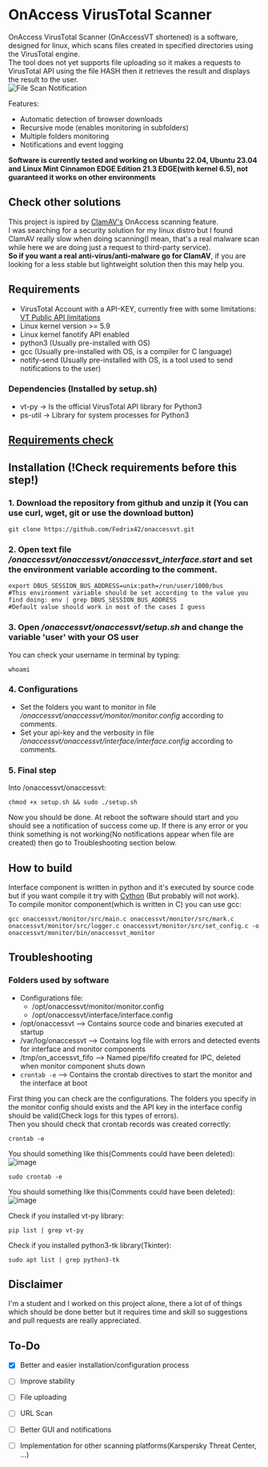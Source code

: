 # OnAccess VirusTotal Scanner
OnAccess VirusTotal Scanner (OnAccessVT shortened) is a software, designed for linux, which scans files created in specified directories using the VirusTotal engine.\
The tool does not yet supports file uploading so it makes a requests to VirusTotal API using the file HASH then it retrieves the result and displays the result to the user.\
![File Scan Notification](https://github.com/Fedrix42/onaccessvt/assets/144663254/4e4663ab-c1db-4f72-94a2-fe79276e9de4)

Features:
* Automatic detection of browser downloads
* Recursive mode (enables monitoring in subfolders)
* Multiple folders monitoring
* Notifications and event logging

**Software is currently tested and working on Ubuntu 22.04, Ubuntu 23.04 and Linux Mint Cinnamon EDGE Edition 21.3 EDGE(with kernel 6.5), not guaranteed it works on other environments**

## Check other solutions
This project is ispired by [ClamAV's](https://www.clamav.net/) OnAccess scanning feature.\
I was searching for a security solution for my linux distro but I found ClamAV really slow when doing scanning(I mean, that's a real malware scan while here we are doing just a request to third-party service).\
**So if you want a real anti-virus/anti-malware go for ClamAV**, if you are looking for a less stable but lightweight solution then this may help you.

## Requirements
  * VirusTotal Account with a API-KEY, currently free with some limitations: [VT Public API limitations](https://developers.virustotal.com/reference/public-vs-premium-api)
  * Linux kernel version >= 5.9
  * Linux kernel fanotify API enabled
  * python3 (Usually pre-installed with OS)
  * gcc (Usually pre-installed with OS, is a compiler for C language)
  * notify-send (Usually pre-installed with OS, is a tool used to send notifications to the user)
### Dependencies (Installed by setup.sh)
  * vt-py -> Is the official VirusTotal API library for Python3
  * ps-util -> Library for system processes for Python3

## [Requirements check](check_requirements.md)
## Installation (!Check requirements before this step!)
### 1. Download the repository from github and unzip it (You can use curl, wget, git or use the download button)
```
git clone https://github.com/Fedrix42/onaccessvt.git
```
### 2. Open text file */onaccessvt/onaccessvt/onaccessvt_interface.start* and set the environment variable according to the comment.
```
export DBUS_SESSION_BUS_ADDRESS=unix:path=/run/user/1000/bus
#This environment variable should be set according to the value you find doing: env | grep DBUS_SESSION_BUS_ADDRESS  
#Default value should work in most of the cases I guess
```

### 3. Open */onaccessvt/onaccessvt/setup.sh* and change the variable 'user' with your OS user
You can check your username in terminal by typing:
```
whoami
```

### 4. Configurations
* Set the folders you want to monitor in file */onaccessvt/onaccessvt/monitor/monitor.config* according to comments.
* Set your api-key and the verbosity in file */onaccessvt/onaccessvt/interface/interface.config* according to comments.
### 5. Final step
Into /onaccessvt/onaccessvt:
```
chmod +x setup.sh && sudo ./setup.sh
```
Now you should be done. At reboot the software should start and you should see a notification of success come up.
If there is any error or you think something is not working(No notifications appear when file are created) then go to Troubleshooting section below.

## How to build
Interface component is written in python and it's executed by source code but if you want compile it try with [Cython](https://cython.org/) (But probably will not work).\
To compile monitor component(which is written in C) you can use gcc:
```
gcc onaccessvt/monitor/src/main.c onaccessvt/monitor/src/mark.c onaccessvt/monitor/src/logger.c onaccessvt/monitor/src/set_config.c -o onaccessvt/monitor/bin/onaccessvt_monitor
```

## Troubleshooting
### Folders used by software
  * Configurations file:
       * /opt/onaccessvt/monitor/monitor.config
       * /opt/onaccessvt/interface/interface.config
  * /opt/onaccessvt --> Contains source code and binaries executed at startup
  * /var/log/onaccessvt --> Contains log file with errors and detected events for interface and monitor components
  * /tmp/on_accessvt_fifo --> Named pipe/fifo created for IPC, deleted when monitor component shuts down
  * `crontab -e` --> Contains the crontab directives to start the monitor and the interface at boot

First thing you can check are the configurations. The folders you specify in the monitor config should exists and the API key in the interface config should be valid(Check logs for this types of errors).\
Then you should check that crontab records was created correctly:
```
crontab -e
```
You should something like this(Comments could have been deleted):\
![image](https://github.com/Fedrix42/onaccessvt/assets/144663254/e52cda74-d446-4742-af85-9f183f949fb9)
```
sudo crontab -e
```
You should something like this(Comments could have been deleted):\
![image](https://github.com/Fedrix42/onaccessvt/assets/144663254/e01318b3-bd19-48bc-bf97-dcaf76ed9d62)

Check if you installed vt-py library:
```
pip list | grep vt-py
```
Check if you installed python3-tk library(Tkinter):
```
sudo apt list | grep python3-tk
```

## Disclaimer
I'm a student and I worked on this project alone, there a lot of of things which should be done better but it requires time and skill so suggestions and pull requests are really appreciated.

## To-Do
 - [x] Better and easier installation/configuration process
 - [ ] Improve stability
 - [ ] File uploading
 - [ ] URL Scan
 - [ ] Better GUI and notifications
 - [ ] Implementation for other scanning platforms(Karspersky Threat Center, ...)




